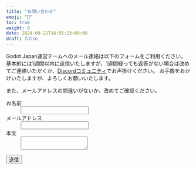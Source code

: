 ```yaml
---
title: "お問い合わせ"
emoji: "📝"
toc: true
weight: 0
date: 2024-09-21T16:55:23+09:00
draft: false
---
```


Godot Japan運営チームへのメール連絡は以下のフォームをご利用ください。
基本的には1週間以内に返信いたしますが、1週間経っても返答がない場合は改めてご連絡いただくか、[Discordコミュニティ](https://discord.gg/DyFvSJZ)でお声掛けください。
お手数をおかけいたしますが、よろしくお願いいたします。

また、メールアドレスの間違いがないか、改めてご確認ください。



<script>
function onSubmit(token) {
	document.getElementById("contact-form").submit();
}
</script>
<form action="https://ssgform.com/s/K9zsit98plXE" method="post" id="contact-form">
<dl class="mail-form row container m-auto">
	<dt class="col-3">お名前</dt>
	<dd class="col-9"><input type="text" name="お名前" required="required" /></dd>
	<dt class="col-3">メールアドレス</dt>
	<dd class="col-9"><input type="email" name="メールアドレス" required="required" /></dd>
	<dt class="col-3">本文</dt>
	<dd class="col-9"><textarea name="お問い合わせ内容" required="required"></textarea></dd>
	<p class="d-flex justify-content-center">
	<button type="submit"
	class="g-recaptcha btn btn-dark m-auto" 
        data-sitekey="6Ley6EoqAAAAADEselvCBRRULPXMU11Z3K4kyiPd" 
        data-callback='onSubmit' 
        data-action='submit'>送信</button>
	</p>
</dl>
</form>